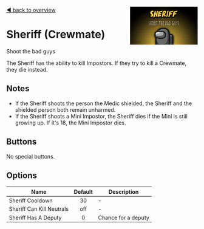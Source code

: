 [:arrow_backward: back to overview](https://github.com/laicosvk/theepicroles#roles "back to overview")
<img align="right" height="100" src="Sheriff.png"/>

# Sheriff (Crewmate)
Shoot the bad guys

The Sheriff has the ability to kill Impostors. If they try to kill a Crewmate, they die instead.

## Notes
- If the Sheriff shoots the person the Medic shielded, the Sheriff and the shielded person both remain unharmed.
- If the Sheriff shoots a Mini Impostor, the Sheriff dies if the Mini is still growing up. If it's 18, the Mini Impostor dies.

## Buttons
No special buttons.

## Options
| Name | Default | Description |
| --- | :---: | --- |
| Sheriff Cooldown | 30 | - |
| Sheriff Can Kill Neutrals| off | - |
| Sheriff Has A Deputy | 0 | Chance for a deputy |